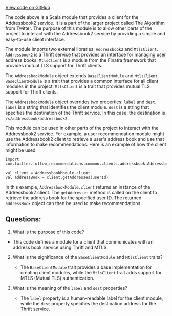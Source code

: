 [View code on GitHub](https://github.com/misbahsy/the-algorithm/follow-recommendations-service/common/src/main/scala/com/twitter/follow_recommendations/common/clients/addressbook/AddressbookModule.scala)

The code above is a Scala module that provides a client for the Addressbook2 service. It is a part of the larger project called The Algorithm from Twitter. The purpose of this module is to allow other parts of the project to interact with the Addressbook2 service by providing a simple and easy-to-use client interface.

The module imports two external libraries: `Addressbook2` and `MtlsClient`. `Addressbook2` is a Thrift service that provides an interface for managing user address books. `MtlsClient` is a module from the Finatra framework that provides mutual TLS support for Thrift clients.

The `AddressbookModule` object extends `BaseClientModule` and `MtlsClient`. `BaseClientModule` is a trait that provides a common interface for all client modules in the project. `MtlsClient` is a trait that provides mutual TLS support for Thrift clients.

The `AddressbookModule` object overrides two properties: `label` and `dest`. `label` is a string that identifies the client module. `dest` is a string that specifies the destination of the Thrift service. In this case, the destination is `/s/addressbook/addressbook2`.

This module can be used in other parts of the project to interact with the Addressbook2 service. For example, a user recommendation module might use the Addressbook2 client to retrieve a user's address book and use that information to make recommendations. Here is an example of how the client might be used:

```
import com.twitter.follow_recommendations.common.clients.addressbook.AddressbookModule

val client = AddressbookModule.client
val addressBook = client.getAddresses(userId)
```

In this example, `AddressbookModule.client` returns an instance of the Addressbook2 client. The `getAddresses` method is called on the client to retrieve the address book for the specified user ID. The returned `addressBook` object can then be used to make recommendations.
## Questions: 
 1. What is the purpose of this code?
   - This code defines a module for a client that communicates with an address book service using Thrift and MTLS.

2. What is the significance of the `BaseClientModule` and `MtlsClient` traits?
   - The `BaseClientModule` trait provides a base implementation for creating client modules, while the `MtlsClient` trait adds support for MTLS (Mutual TLS) authentication.

3. What is the meaning of the `label` and `dest` properties?
   - The `label` property is a human-readable label for the client module, while the `dest` property specifies the destination address for the Thrift service.